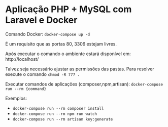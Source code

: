 # Aplicação PHP + MySQL com Laravel e Docker

Comando Docker: `docker-compose up -d`

É um requisito que as portas 80, 3306 estejam livres. 

Após executar o comando o ambiente estará disponível em: http://localhost/

Talvez seja necessário ajustar as permissões das pastas. Para resolver execute o comando `chmod -R 777 .`

Executar comandos de aplicações (composer,npm,artisan): `docker-compose run --rm {command}`

Exemplos: 
- `docker-compose run --rm composer install`
- `docker-compose run --rm npm run watch`
- `docker-compose run --rm artisan key:generate`

